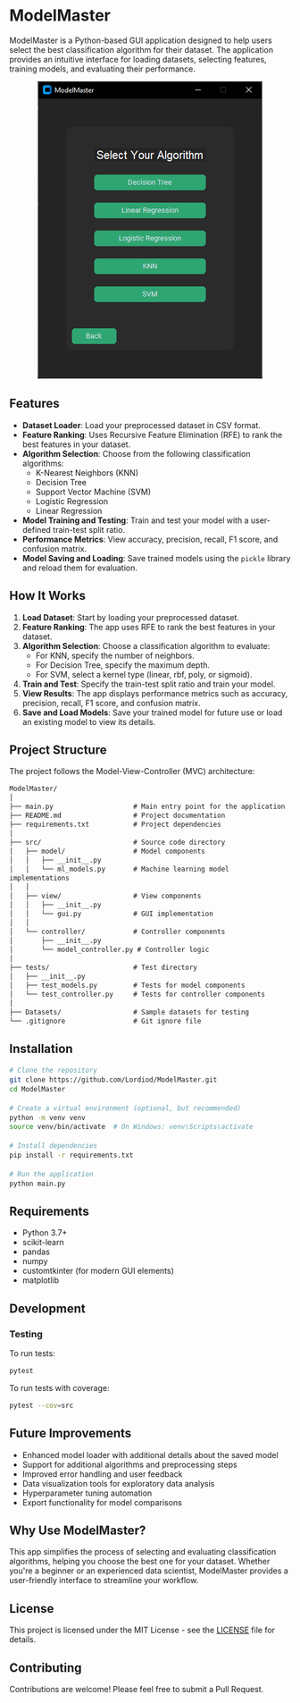 # ModelMaster

ModelMaster is a Python-based GUI application designed to help users select the best classification algorithm for their dataset. The application provides an intuitive interface for loading datasets, selecting features, training models, and evaluating their performance.

<p align="center">
  <img src="Screenshots/Algorithm%20selection.png" alt="Model Master">
</p>

## Features

- **Dataset Loader**: Load your preprocessed dataset in CSV format.
- **Feature Ranking**: Uses Recursive Feature Elimination (RFE) to rank the best features in your dataset.
- **Algorithm Selection**: Choose from the following classification algorithms:
  - K-Nearest Neighbors (KNN)
  - Decision Tree
  - Support Vector Machine (SVM)
  - Logistic Regression
  - Linear Regression
- **Model Training and Testing**: Train and test your model with a user-defined train-test split ratio.
- **Performance Metrics**: View accuracy, precision, recall, F1 score, and confusion matrix.
- **Model Saving and Loading**: Save trained models using the `pickle` library and reload them for evaluation.

## How It Works

1. **Load Dataset**: Start by loading your preprocessed dataset.
2. **Feature Ranking**: The app uses RFE to rank the best features in your dataset.
3. **Algorithm Selection**: Choose a classification algorithm to evaluate:
   - For KNN, specify the number of neighbors.
   - For Decision Tree, specify the maximum depth.
   - For SVM, select a kernel type (linear, rbf, poly, or sigmoid).
4. **Train and Test**: Specify the train-test split ratio and train your model.
5. **View Results**: The app displays performance metrics such as accuracy, precision, recall, F1 score, and confusion matrix.
6. **Save and Load Models**: Save your trained model for future use or load an existing model to view its details.

## Project Structure

The project follows the Model-View-Controller (MVC) architecture:

```
ModelMaster/
│
├── main.py                    # Main entry point for the application
├── README.md                  # Project documentation
├── requirements.txt           # Project dependencies
│
├── src/                       # Source code directory
│   ├── model/                 # Model components
│   │   ├── __init__.py
│   │   └── ml_models.py       # Machine learning model implementations
│   │
│   ├── view/                  # View components
│   │   ├── __init__.py
│   │   └── gui.py             # GUI implementation
│   │
│   └── controller/            # Controller components
│       ├── __init__.py
│       └── model_controller.py # Controller logic
│
├── tests/                     # Test directory
│   ├── __init__.py
│   ├── test_models.py         # Tests for model components
│   └── test_controller.py     # Tests for controller components
│
├── Datasets/                  # Sample datasets for testing
└── .gitignore                 # Git ignore file
```

## Installation

```bash
# Clone the repository
git clone https://github.com/Lordiod/ModelMaster.git
cd ModelMaster

# Create a virtual environment (optional, but recommended)
python -m venv venv
source venv/bin/activate  # On Windows: venv\Scripts\activate

# Install dependencies
pip install -r requirements.txt

# Run the application
python main.py
```

## Requirements

- Python 3.7+
- scikit-learn
- pandas
- numpy
- customtkinter (for modern GUI elements)
- matplotlib

## Development

### Testing

To run tests:

```bash
pytest
```

To run tests with coverage:

```bash
pytest --cov=src
```

## Future Improvements

- Enhanced model loader with additional details about the saved model
- Support for additional algorithms and preprocessing steps
- Improved error handling and user feedback
- Data visualization tools for exploratory data analysis
- Hyperparameter tuning automation
- Export functionality for model comparisons

## Why Use ModelMaster?

This app simplifies the process of selecting and evaluating classification algorithms, helping you choose the best one for your dataset. Whether you're a beginner or an experienced data scientist, ModelMaster provides a user-friendly interface to streamline your workflow.

## License

This project is licensed under the MIT License - see the [LICENSE](LICENSE) file for details.

## Contributing

Contributions are welcome! Please feel free to submit a Pull Request.